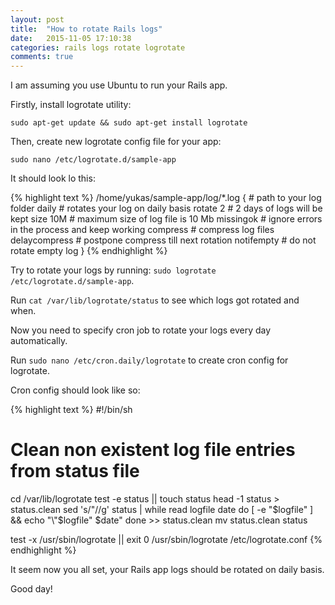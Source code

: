 ```yaml
---
layout: post
title:  "How to rotate Rails logs"
date:   2015-11-05 17:10:38
categories: rails logs rotate logrotate
comments: true
---
```


I am assuming you use Ubuntu to run your Rails app.

Firstly, install logrotate utility:

`sudo apt-get update && sudo apt-get install logrotate`

Then, create new logrotate config file for your app:

`sudo nano /etc/logrotate.d/sample-app`

It should look lo this:

{% highlight text %}
/home/yukas/sample-app/log/*.log {   # path to your log folder
        daily           # rotates your log on daily basis
        rotate 2        # 2 days of logs will be kept
        size 10M        # maximum size of log file is 10 Mb
        missingok       # ignore errors in the process and keep working
        compress        # compress log files
        delaycompress   # postpone compress till next rotation
        notifempty      # do not rotate empty log
}
{% endhighlight %}

Try to rotate your logs by running: `sudo logrotate /etc/logrotate.d/sample-app`.

Run `cat /var/lib/logrotate/status` to see which logs got rotated and when.

Now you need to specify cron job to rotate your logs every day automatically.

Run `sudo nano /etc/cron.daily/logrotate` to create cron config for logrotate.

Cron config should look like so:

{% highlight text %}
#!/bin/sh

# Clean non existent log file entries from status file
cd /var/lib/logrotate
test -e status || touch status
head -1 status > status.clean
sed 's/"//g' status | while read logfile date
do
    [ -e "$logfile" ] && echo "\"$logfile\" $date"
done >> status.clean
mv status.clean status

test -x /usr/sbin/logrotate || exit 0
/usr/sbin/logrotate /etc/logrotate.conf
{% endhighlight %}

It seem now you all set, your Rails app logs should be rotated on daily basis.

Good day!